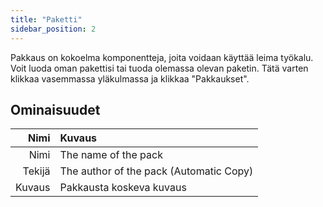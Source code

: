 ```yaml
---
title: "Paketti"
sidebar_position: 2
---
```


Pakkaus on kokoelma komponentteja, joita voidaan käyttää leima työkalu. Voit luoda oman pakettisi tai tuoda olemassa olevan paketin. Tätä varten klikkaa vasemmassa yläkulmassa ja klikkaa "Pakkaukset".

## Ominaisuudet

|   Nimi | Kuvaus                                  |
| ------:|:--------------------------------------- |
|   Nimi | The name of the pack                    |
| Tekijä | The author of the pack (Automatic Copy) |
| Kuvaus | Pakkausta koskeva kuvaus                |
